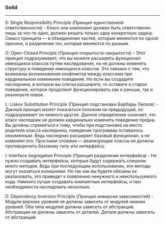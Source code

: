### Solid
---

S: Single Responsibility Principle (Принцип единственной ответственности) - Класс или компонент должен быть ответственен лишь за что-то одно, должен решать только одну конкретную задачу. Смысл принципа — в объединении частей, которые меняются по одной причине, и разделении тех, которые меняются по разным.

O: Open-Closed Principle (Принцип открытости-закрытости) - Этот принцип подразумевает, что вы можете расширять функционал имеющихся классов путем наследования, но не должны изменять структуру и поведение имеющихся классов. Это связано с тем, что возможны возникновения конфликтов между классами при кардинальном изменении поведения. Но если вы создадите наследника, в котором вы слегка расширите, то оставите и старое поведение, которое продолжит функционировать как и раньше, так и реализуете новое.

L: Liskov Substitution Principle (Принцип подстановки Барбары Лисков) - Данный принцип может показаться похожим на предыдущий, но подразумевает он немного другое. Данное определение означает, что класс наследник не должен кардинально изменять поведение предка. Вы должны стремиться к тому, чтобы при подстановке на место родителя класса наследника, поведение программы оставалось неизменным. Ведь наследник расширяет базовый функционал, а не изменяет его. Простыми словами — реализующие классы не должны противоречить базовому типу или интерфейсу.

I: Interface Segregation Principle (Принцип разделения интерфейса) - Не нужно создавать интерфейсы, которые будут содержать слишком много методов. Ведь при последующем использовании, эти методы могут оказаться излишними. Но так как вы будете обязаны их реализовать, это приведет к появлению ненужного и неиспользуемого кода. Намного лучше создавать компактные интерфейсы, и при необходимости наследовать несколько.

D: Dependency Inversion Principle (Принцип инверсии зависимостей) - Модули верхних уровней не должны зависеть от модулей нижних уровней. Оба типа модулей должны зависеть от абстракций. Абстракции не должны зависеть от деталей. Детали должны зависеть от абстракций.
